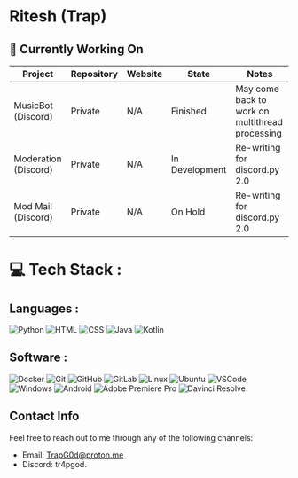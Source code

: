 # Ritesh (Trap)

## 🚀 Currently Working On

| Project | Repository | Website | State | Notes |
| ------- | ---------- | ------- | ----- | ----- |
| MusicBot (Discord)| Private | N/A | Finished | May come back to work on multithread processing |
| Moderation (Discord) | Private | N/A | In Development | Re-writing for discord.py 2.0 |
| Mod Mail (Discord) | Private | N/A | On Hold | Re-writing for discord.py 2.0 |


# 💻 Tech Stack :

## Languages :

<div style="display: inline-block;">
  <img alt="Python" src="https://img.shields.io/badge/Python-FFD43B?style=for-the-badge&logo=python&logoColor=blue">
  <img alt="HTML" src="https://img.shields.io/badge/HTML5-E34F26?style=for-the-badge&logo=html5&logoColor=white">
  <img alt="CSS" src="https://img.shields.io/badge/CSS3-1572B6?style=for-the-badge&logo=css3&logoColor=white">
  <img alt="Java" src="https://img.shields.io/badge/JavaScript-323330?style=for-the-badge&logo=javascript&logoColor=F7DF1E">
  <img alt="Kotlin" src="https://img.shields.io/badge/kotlin-%237F52FF.svg?style=for-the-badge&logo=kotlin&logoColor=white">
</div>

## Software :

<div style="display: inline-block;">
  <img alt="Docker" src="https://img.shields.io/badge/Docker-2CA5E0?style=for-the-badge&logo=docker&logoColor=white">
  <img alt="Git" src="https://img.shields.io/badge/GIT-E44C30?style=for-the-badge&logo=git&logoColor=white">
  <img alt="GitHub" src="https://img.shields.io/badge/GitHub-100000?style=for-the-badge&logo=github&logoColor=white">
  <img alt="GitLab" src="https://img.shields.io/badge/-GitLab-262626?style=for-the-badge&logo=gitlab">
  <img alt="Linux" src="https://img.shields.io/badge/Linux-FCC624?style=for-the-badge&logo=linux&logoColor=black">
  <img alt="Ubuntu" src="https://img.shields.io/badge/Ubuntu-E95420?style=for-the-badge&logo=ubuntu&logoColor=white">
  <img alt="VSCode" src="https://img.shields.io/badge/VSCode-0078D4?style=for-the-badge&logo=visual%20studio%20code&logoColor=white">
  <img alt="Windows" src="https://img.shields.io/badge/Windows-0078D6?style=for-the-badge&logo=windows&logoColor=white">
  <img alt="Android" src="https://img.shields.io/badge/Android-3DDC84?style=for-the-badge&logo=android&logoColor=white">
  <img alt="Adobe Premiere Pro" src="https://img.shields.io/badge/Adobe%20Premiere%20Pro-9999FF.svg?style=for-the-badge&logo=Adobe%20Premiere%20Pro&logoColor=white">
  <img alt="Davinci Resolve" src="https://ziadoua.github.io/m3-Markdown-Badges/badges/DaVinciResolve/davinciresolve1.svg">
</div>

## Contact Info

Feel free to reach out to me through any of the following channels:

- Email: [TrapG0d@proton.me](mailto:TrapG0d@proton.me)
- Discord: tr4pgod.
